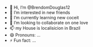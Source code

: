 - 👋 Hi, I’m @BrendomDouglas12
- 👀 I’m interested in new friends
- 🌱 I’m currently learning new coceit
- 💞️ I’m looking to collaborate on one love
- 📫 my House is localisicion in Brazil 
- 😄 Pronouns: ...
- ⚡ Fun fact: ...

<!---
BrendomDouglas12/BrendomDouglas12 is a ✨ special ✨ repository because its `README.md` (this file) appears on your GitHub profile.
You can click the Preview link to take a look at your changes.
--
